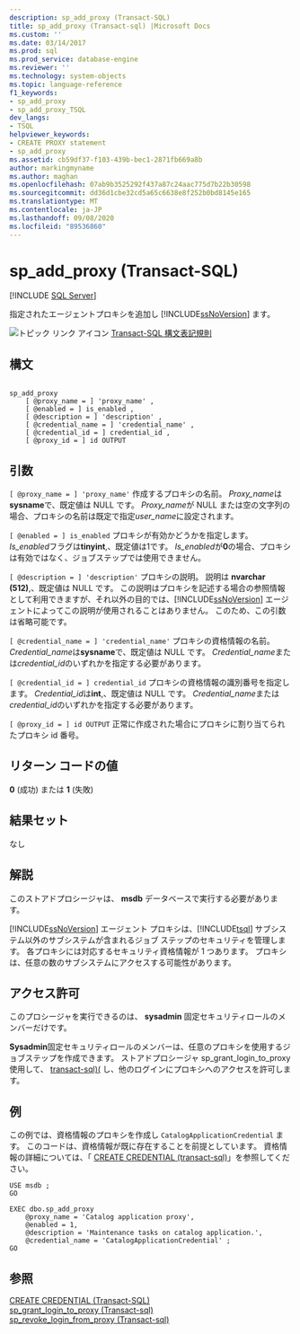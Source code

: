 ```yaml
---
description: sp_add_proxy (Transact-SQL)
title: sp_add_proxy (Transact-sql) |Microsoft Docs
ms.custom: ''
ms.date: 03/14/2017
ms.prod: sql
ms.prod_service: database-engine
ms.reviewer: ''
ms.technology: system-objects
ms.topic: language-reference
f1_keywords:
- sp_add_proxy
- sp_add_proxy_TSQL
dev_langs:
- TSQL
helpviewer_keywords:
- CREATE PROXY statement
- sp_add_proxy
ms.assetid: cb59df37-f103-439b-bec1-2871fb669a8b
author: markingmyname
ms.author: maghan
ms.openlocfilehash: 07ab9b3525292f437a87c24aac775d7b22b30598
ms.sourcegitcommit: dd36d1cbe32cd5a65c6638e8f252b0bd8145e165
ms.translationtype: MT
ms.contentlocale: ja-JP
ms.lasthandoff: 09/08/2020
ms.locfileid: "89536860"
---
```

# <a name="sp_add_proxy-transact-sql"></a>sp_add_proxy (Transact-SQL)
[!INCLUDE [SQL Server](../../includes/applies-to-version/sqlserver.md)]

  指定されたエージェントプロキシを追加し [!INCLUDE[ssNoVersion](../../includes/ssnoversion-md.md)] ます。  
  
 ![トピック リンク アイコン](../../database-engine/configure-windows/media/topic-link.gif "トピック リンク アイコン") [Transact-SQL 構文表記規則](../../t-sql/language-elements/transact-sql-syntax-conventions-transact-sql.md)  
  
## <a name="syntax"></a>構文  
  
```  
  
sp_add_proxy  
    [ @proxy_name = ] 'proxy_name' ,  
    [ @enabled = ] is_enabled ,  
    [ @description = ] 'description' ,  
    [ @credential_name = ] 'credential_name' ,  
    [ @credential_id = ] credential_id ,  
    [ @proxy_id = ] id OUTPUT   
```  
  
## <a name="arguments"></a>引数  
`[ @proxy_name = ] 'proxy_name'` 作成するプロキシの名前。 *Proxy_name*は**sysname**で、既定値は NULL です。 *Proxy_name*が NULL または空の文字列の場合、プロキシの名前は既定で指定*user_name*に設定されます。  
  
`[ @enabled = ] is_enabled` プロキシが有効かどうかを指定します。 *Is_enabled*フラグは**tinyint**,、既定値は1です。 *Is_enabled*が**0**の場合、プロキシは有効ではなく、ジョブステップでは使用できません。  
  
`[ @description = ] 'description'` プロキシの説明。 説明は **nvarchar (512)**,、既定値は NULL です。 この説明はプロキシを記述する場合の参照情報として利用できますが、それ以外の目的では、[!INCLUDE[ssNoVersion](../../includes/ssnoversion-md.md)] エージェントによってこの説明が使用されることはありません。 このため、この引数は省略可能です。  
  
`[ @credential_name = ] 'credential_name'` プロキシの資格情報の名前。 *Credential_name*は**sysname**で、既定値は NULL です。 *Credential_name*または*credential_id*のいずれかを指定する必要があります。  
  
`[ @credential_id = ] credential_id` プロキシの資格情報の識別番号を指定します。 *Credential_id*は**int**,、既定値は NULL です。 *Credential_name*または*credential_id*のいずれかを指定する必要があります。  
  
`[ @proxy_id = ] id OUTPUT` 正常に作成された場合にプロキシに割り当てられたプロキシ id 番号。  
  
## <a name="return-code-values"></a>リターン コードの値  
 **0** (成功) または **1** (失敗)  
  
## <a name="result-sets"></a>結果セット  
 なし  
  
## <a name="remarks"></a>解説  
 このストアドプロシージャは、 **msdb** データベースで実行する必要があります。  
  
 [!INCLUDE[ssNoVersion](../../includes/ssnoversion-md.md)] エージェント プロキシは、[!INCLUDE[tsql](../../includes/tsql-md.md)] サブシステム以外のサブシステムが含まれるジョブ ステップのセキュリティを管理します。 各プロキシには対応するセキュリティ資格情報が 1 つあります。 プロキシは、任意の数のサブシステムにアクセスする可能性があります。  
  
## <a name="permissions"></a>アクセス許可  
 このプロシージャを実行できるのは、 **sysadmin** 固定セキュリティロールのメンバーだけです。  
  
 **Sysadmin**固定セキュリティロールのメンバーは、任意のプロキシを使用するジョブステップを作成できます。 ストアドプロシージャ sp_grant_login_to_proxy 使用して、 [transact-sql&#41;&#40;](../../relational-databases/system-stored-procedures/sp-grant-login-to-proxy-transact-sql.md) し、他のログインにプロキシへのアクセスを許可します。  
  
## <a name="examples"></a>例  
 この例では、資格情報のプロキシを作成し `CatalogApplicationCredential` ます。 このコードは、資格情報が既に存在することを前提としています。 資格情報の詳細については、「 [CREATE CREDENTIAL &#40;transact-sql&#41;](../../t-sql/statements/create-credential-transact-sql.md)」を参照してください。  
  
```  
USE msdb ;  
GO  
  
EXEC dbo.sp_add_proxy  
    @proxy_name = 'Catalog application proxy',  
    @enabled = 1,  
    @description = 'Maintenance tasks on catalog application.',  
    @credential_name = 'CatalogApplicationCredential' ;  
GO  
```  
  
## <a name="see-also"></a>参照  
 [CREATE CREDENTIAL &#40;Transact-SQL&#41;](../../t-sql/statements/create-credential-transact-sql.md)   
 [sp_grant_login_to_proxy &#40;Transact-sql&#41;](../../relational-databases/system-stored-procedures/sp-grant-login-to-proxy-transact-sql.md)   
 [sp_revoke_login_from_proxy &#40;Transact-sql&#41;](../../relational-databases/system-stored-procedures/sp-revoke-login-from-proxy-transact-sql.md)  
  
  
